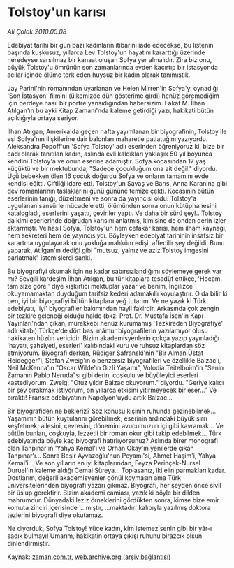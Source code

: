 # Tolstoy'un karısı

*Ali Çolak 2010.05.08*

<tr><td class="metin" colspan="2" style="padding-top: 20px; padding-left: 5px; ">Edebiyat tarihi bir gün bazı kadınların itibarını iade edecekse, bu listenin başında kuşkusuz, yıllarca Lev Tolstoy'un hayatını kararttığı üzerinde neredeyse sarsılmaz bir kanaat oluşan Sofya yer almalıdır. Zira biz onu, büyük Tolstoy'u ömrünün son zamanlarında evden kaçırtıp bir istasyonda acılar içinde ölüme terk eden huysuz bir kadın olarak tanımıştık.</td></tr><tr><td class="metin" colspan="2" style="padding-top: 20px; padding-left: 5px; "><p>Jay Parini'nin romanından uyarlanan ve Helen Mirren'in Sofya'yı oynadığı 'Son İstasyon' filmini (ülkemizde dün gösterime girdi) henüz göremediğim için perdeye nasıl bir portre yansıdığından habersizim. Fakat M. İlhan Atılgan'ın bu ayki Kitap Zamanı'nda kaleme getirdiği yazı, hakikati bütün açıklığıyla ortaya seriyor.
<p>İlhan Atılgan, Amerika'da geçen hafta yayımlanan bir biyografinin, Tolstoy ile eşi Sofya'nın ilişkilerine dair balonları maharetle patlattığını yazıyordu. Aleksandra Popoff'un 'Sofya Tolstoy' adlı eserinden öğreniyoruz ki, bize bir cadı olarak tanıtılan kadın, aslında evli kaldıkları yaklaşık 50 yıl boyunca kendini Tolstoy'a ve onun eserine adamıştır. Sofya kocasından 17 yaş küçüktü ve bir mektubunda, "Sadece çocukluğum ona ait değil." diyordu. Üçü bebekken ölen 16 çocuk doğurdu Sofya ve onların tamamını evde kendisi eğitti. Çiftliği idare etti. Tolstoy'un Savaş ve Barış, Anna Karanina gibi dev romanlarının taslaklarını günü gününe temize çekti. Kocasının bütün eserlerinin tanığı, düzeltmeni ve sonra da yayıncısı oldu. Tolstoy'a uygulanan sansürle mücadele etti; ölümünden sonra onun kütüphanesini katalogladı, eserlerini yaşattı, çeviriler yaptı. Ve daha bir sürü şey!.. Tolstoy da kimi eserlerinde doğrudan karısını anlatmış, kimisine de ondan derin izler aktarmıştı. Velhasıl Sofya, Tolstoy'un hem cefakâr karısı, hem ilham kaynağı, hem sekreteri hem de yayıncısıydı. Böyleyken edebiyat tarihinin insafsız bir karartma uygulayarak onu yokluğa mahkûm edişi, affedilir şey değildi. Bunu yaparak, Atılgan'ın dediği gibi "mutsuz, yalnız ve aziz Tolstoy imgesini parlatmak" istemişlerdi sanki.
<p>Bu biyografiyi okumak için ne kadar sabırsızlandığımı söylemeye gerek var mı? Sevgili kardeşim İlhan Atılgan, bu tür kitaplara tesadüf ettikçe, 'Hocam, tam size göre!' diye kışkırtıcı mektuplar yazar ve benim, İngilizce okuyamamaktan duyduğum tarifsiz kederi adamakıllı koyulaştırır. O da bilir ki ben, iyi bir biyografiyi bütün kitaplara yeğ tutarım. Ve ne yazık ki Türk edebiyatı, 'iyi' biyografiler bakımından hayli fakirdir. Arkasında çok zengin bir tezkire geleneği olduğu halde (bkz: Prof. Dr. Mustafa İsen'in Kapı Yayınları'ndan çıkan, mürekkebi henüz kurumamış 'Tezkireden Biyografiye' adlı kitabı) Türkçe'de dört başı mâmur biyografilerin yazılamıyor oluşu hakikaten hüzün vericidir. Bizim akademisyenlerin çokça yazıp yayınladığı 'hayatı, şahsiyeti, eserleri' kalıbındaki kuru ve ruhsuz kitaplardan söz etmiyorum. Biyografi derken, Rüdiger Safranski'nin "Bir Alman Üstat Heidegger"i, Stefan Zweig'ın o benzersiz biyografileri ve özellikle Balzac'ı, Neil McKenna'ın "Oscar Wilde'ın Gizli Yaşamı", Volodia Teitelboim'in "Senin Zamanın Pablo Neruda"sı gibi derin, coşkulu ve büyüleyici eserleri kastediyorum. Zweig, "Otuz yıldır Balzac okuyorum." diyordu. "Geriye kalıcı bir şey bırakmak istiyorum, on yıllarca etkisini yitirmeyecek bir eser..." Ve bıraktı! Fransız edebiyatının Napolyon'uydu artık Balzac...
<p>Bir biyografiden ne bekleriz? Söz konusu kişinin ruhunda gezinebilmek... Yaşamının bütün kuytularını görebilmek, eserinin ardındaki büyük sırrı keşfetmek; ailesini, çevresini, dönemini avucumuzun içi gibi kavramak... Ve bütün bunları, coşkuyla, lezzetli bir roman okur gibi takip edebilmek... Türk edebiyatında böyle kaç biyografi hatırlıyorsunuz? Aslında birer monografi olan Tanpınar'ın 'Yahya Kemal'i ve Orhan Okay'ın yenilerde çıkan Tanpınar'ı... Sonra Beşir Ayvazoğlu'nun Peyami'si, Ahmet Haşim'i, Yahya Kemal'i... Ve son yılların en iyi kitaplarından, Feyza Perinçek-Nursel Duruel'in kaleme aldığı Cemal Süreya... Toplasanız, iki elin parmakları kadar. Dostlarım, değerli akademisyenler gönül koymasın ama Türk üniversitelerinden biyografi yazarı çıkmaz. Biyografi, her şeyden önce sivil bir üslup gerektirir. Bizim akademi camiası, yazık ki böyle bir dilden mahrumdur. Dünyadaki leziz örneklerini gördükten sonra, kimse bize emir komuta zinciri içerisinde '...mıştır, ...maktadır' kalıbıyla yazılmış doktora tezlerini biyografi diye okutamaz.
<p>Ne diyorduk, Sofya Tolstoy! Yüce kadın, kim istemez senin gibi bir yâr-ı sadık bulmayı! Umarım, hakikatin ortaya çıkışı ruhunu birazcık olsun dinlendirmiştir. <br/></p></p></p></p></p></td></tr>

Kaynak: [zaman.com.tr](http://zaman.com.tr/yazar.do?yazino=981632), [web.archive.org (arşiv bağlantısı)](http://web.archive.org/web/20100514034030/http://www.zaman.com.tr:80/yazar.do?yazino=981632)

